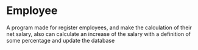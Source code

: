 # Employee
A program made for register employees, and make the calculation of their net salary, also can calculate an increase of the salary with a definition of some percentage and update the database
